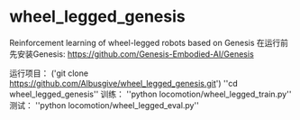 # wheel_legged_genesis
Reinforcement learning of wheel-legged robots based on Genesis
在运行前先安装Genesis:
<https://github.com/Genesis-Embodied-AI/Genesis>

运行项目：
('git clone https://github.com/Albusgive/wheel_legged_genesis.git')
''cd wheel_legged_genesis''
训练：
''python locomotion/wheel_legged_train.py''
测试：
''python locomotion/wheel_legged_eval.py''
